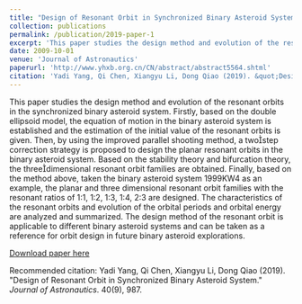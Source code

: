 ```yaml
---
title: "Design of Resonant Orbit in Synchronized Binary Asteroid System"
collection: publications
permalink: /publication/2019-paper-1
excerpt: 'This paper studies the design method and evolution of the resonant orbits in the synchronized binary asteroid system. The design method of the resonant orbit is applicable to different binary asteroid systems and can be taken as a reference for orbit design in future binary asteroid explorations.'
date: 2009-10-01
venue: 'Journal of Astronautics'
paperurl: 'http://www.yhxb.org.cn/CN/abstract/abstract5564.shtml'
citation: 'Yadi Yang, Qi Chen, Xiangyu Li, Dong Qiao (2019). &quot;Design of Resonant Orbit in Synchronized Binary Asteroid System.&quot; <i>Journal of Astronautics</i>. 40(9), 987.'
---
```

This paper studies the design method and evolution of the resonant orbits in the synchronized binary asteroid system. Firstly, based on the double ellipsoid model, the equation of motion in the binary asteroid system is established and the estimation of the initial value of the resonant orbits is given. Then, by using the improved parallel shooting method, a twostep correction strategy is proposed to design the planar resonant orbits in the binary asteroid system. Based on the stability theory and bifurcation theory, the threedimensional resonant orbit families are obtained. Finally, based on the method above, taken the binary asteroid system 1999KW4 as an example, the planar and three dimensional resonant orbit families with the resonant ratios of 1∶1, 1∶2, 1∶3, 1∶4, 2∶3 are designed. The characteristics of the resonant orbits and evolution of the orbital periods and orbital energy are analyzed and summarized. The design method of the resonant orbit is applicable to different binary asteroid systems and can be taken as a reference for orbit design in future binary asteroid explorations.

[Download paper here](http://www.yhxb.org.cn/CN/abstract/abstract5564.shtml)

Recommended citation: Yadi Yang, Qi Chen, Xiangyu Li, Dong Qiao (2019). &quot;Design of Resonant Orbit in Synchronized Binary Asteroid System.&quot; <i>Journal of Astronautics</i>. 40(9), 987.
